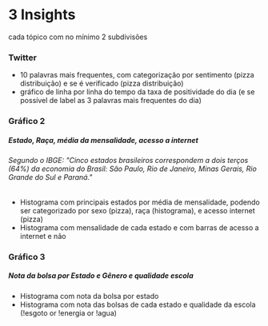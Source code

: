 # 3 Insights
cada tópico com no mínimo 2 subdivisões

### Twitter
* 10 palavras mais frequentes, com categorização por sentimento (pizza distribuição) e se é verificado (pizza distribuição)
* gráfico de linha por linha do tempo da taxa de positividade do dia (e se possível de label as 3 palavras mais frequentes do dia)

### Gráfico 2
##### Estado, Raça, média da mensalidade, acesso a internet
###### Segundo o IBGE: "Cinco estados brasileiros correspondem a dois terços (64%) da economia do Brasil: São Paulo, Rio de Janeiro, Minas Gerais, Rio Grande do Sul e Paraná."
* Histograma com principais estados por média de mensalidade, podendo ser categorizado por sexo (pizza), raça (histograma), e acesso internet (pizza)
* Histograma com mensalidade de cada estado e com barras de acesso a internet e não

### Gráfico 3
##### Nota da bolsa por Estado e Gênero e qualidade escola 
* Histograma com nota da bolsa por estado
* Histograma com nota das bolsas de cada estado e qualidade da escola (!esgoto or !energia or !agua)